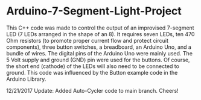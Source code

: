 # Arduino-7-Segment-Light-Project
This C++ code was made to control the output of an improvised 7-segment LED (7 LEDs arranged in the shape of an 8). It requires seven LEDs, ten 470 Ohm resistors (to promote proper current flow and protect circuit components), three button switches, a breadboard, an Arduino Uno, and a bundle of wires. The digital pins of the Arduino Uno were mainly used. The 5 Volt supply and ground (GND) pin were used for the buttons. Of course, the short end (cathode) of the LEDs will also need to be connected to ground. This code was influenced by the Button example code in the Arduino Library.

12/21/2017 Update: Added Auto-Cycler code to main branch. Cheers!
